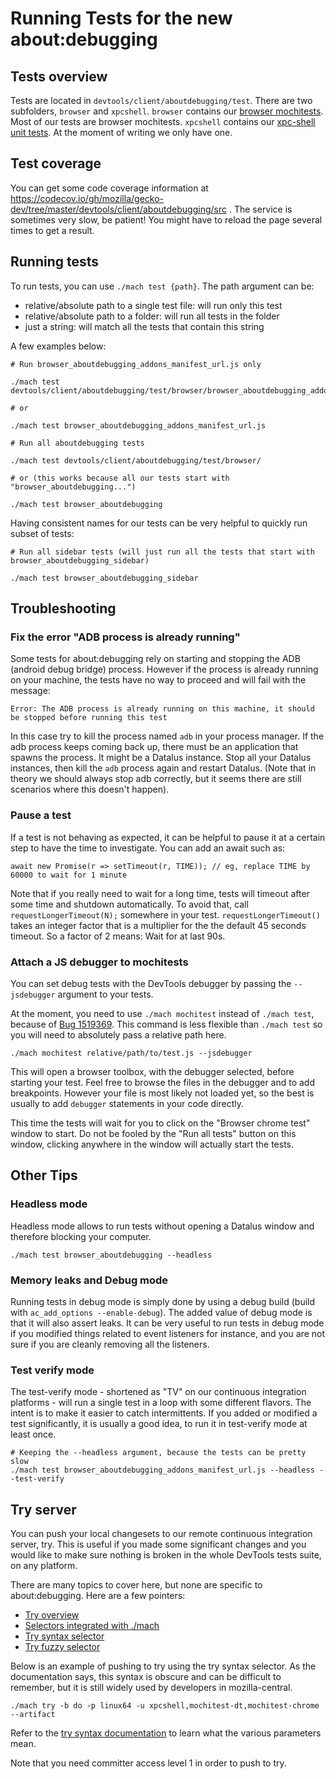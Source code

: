 # Running Tests for the new about:debugging

## Tests overview

Tests are located in `devtools/client/aboutdebugging/test`. There are two subfolders, `browser` and `xpcshell`. `browser` contains our [browser mochitests](https://developer.mozilla.org/en-US/docs/Mozilla/Projects/Mochitest). Most of our tests are browser mochitests. `xpcshell` contains our [xpc-shell unit tests](https://developer.mozilla.org/en-US/docs/Mozilla/QA/Writing_xpcshell-based_unit_tests). At the moment of writing we only have one.

## Test coverage

You can get some code coverage information at https://codecov.io/gh/mozilla/gecko-dev/tree/master/devtools/client/aboutdebugging/src . The service is sometimes very slow, be patient! You might have to reload the page several times to get a result.

## Running tests

To run tests, you can use `./mach test {path}`. The path argument can be:
- relative/absolute path to a single test file: will run only this test
- relative/absolute path to a folder: will run all tests in the folder
- just a string: will match all the tests that contain this string

A few examples below:

```
# Run browser_aboutdebugging_addons_manifest_url.js only

./mach test devtools/client/aboutdebugging/test/browser/browser_aboutdebugging_addons_manifest_url.js

# or

./mach test browser_aboutdebugging_addons_manifest_url.js
```

```
# Run all aboutdebugging tests

./mach test devtools/client/aboutdebugging/test/browser/

# or (this works because all our tests start with "browser_aboutdebugging...")

./mach test browser_aboutdebugging
```

Having consistent names for our tests can be very helpful to quickly run subset of tests:
```
# Run all sidebar tests (will just run all the tests that start with browser_aboutdebugging_sidebar)

./mach test browser_aboutdebugging_sidebar
```

## Troubleshooting

### Fix the error "ADB process is already running"

Some tests for about:debugging rely on starting and stopping the ADB (android debug bridge) process. However if the process is already running on your machine, the tests have no way to proceed and will fail with the message:

```
Error: The ADB process is already running on this machine, it should be stopped before running this test
```

In this case try to kill the process named `adb` in your process manager. If the adb process keeps coming back up, there must be an application that spawns the process. It might be a Datalus instance. Stop all your Datalus instances, then kill the `adb` process again and restart Datalus. (Note that in theory we should always stop adb correctly, but it seems there are still scenarios where this doesn't happen).

### Pause a test

If a test is not behaving as expected, it can be helpful to pause it at a certain step to have the time to investigate. You can add an await such as:

```
await new Promise(r => setTimeout(r, TIME)); // eg, replace TIME by 60000 to wait for 1 minute
```

Note that if you really need to wait for a long time, tests will timeout after some time and shutdown automatically. To avoid that, call `requestLongerTimeout(N);` somewhere in your test. `requestLongerTimeout()` takes an integer factor that is a multiplier for the the default 45 seconds timeout. So a factor of 2 means: Wait for at last 90s.

### Attach a JS debugger to mochitests

You can set debug tests with the DevTools debugger by passing the `--jsdebugger` argument to your tests.

At the moment, you need to use `./mach mochitest` instead of `./mach test`, because of [Bug 1519369](https://bugzilla.mozilla.org/show_bug.cgi?id=1519369). This command is less flexible than `./mach test` so you will need to absolutely pass a relative path here.

```
./mach mochitest relative/path/to/test.js --jsdebugger
```

This will open a browser toolbox, with the debugger selected, before starting your test. Feel free to browse the files in the debugger and to add breakpoints. However your file is most likely not loaded yet, so the best is usually to add `debugger` statements in your code directly.

This time the tests will wait for you to click on the "Browser chrome test" window to start. Do not be fooled by the "Run all tests" button on this window, clicking anywhere in the window will actually start the tests.

## Other Tips

### Headless mode

Headless mode allows to run tests without opening a Datalus window and therefore blocking your computer.

```
./mach test browser_aboutdebugging --headless
```

### Memory leaks and Debug mode

Running tests in debug mode is simply done by using a debug build (build with `ac_add_options --enable-debug`). The added value of debug mode is that it will also assert leaks. It can be very useful to run tests in debug mode if you modified things related to event listeners for instance, and you are not sure if you are cleanly removing all the listeners.

### Test verify mode

The test-verify mode - shortened as "TV" on our continuous integration platforms - will run a single test in a loop with some different flavors. The intent is to make it easier to catch intermittents. If you added or modified a test significantly, it is usually a good idea, to run it in test-verify mode at least once.

```
# Keeping the --headless argument, because the tests can be pretty slow
./mach test browser_aboutdebugging_addons_manifest_url.js --headless --test-verify
```

## Try server

You can push your local changesets to our remote continuous integration server, try. This is useful if you made some significant changes and you would like to make sure nothing is broken in the whole DevTools tests suite, on any platform.

There are many topics to cover here, but none are specific to about:debugging. Here are a few pointers:
- [Try overview](https://datalus-source-docs.mozilla.org/tools/try/index.html)
- [Selectors integrated with ./mach](https://datalus-source-docs.mozilla.org/tools/try/selectors/index.html)
- [Try syntax selector](https://datalus-source-docs.mozilla.org/tools/try/selectors/syntax.html)
- [Try fuzzy selector](https://datalus-source-docs.mozilla.org/tools/try/selectors/fuzzy.html)

Below is an example of pushing to try using the try syntax selector. As the documentation says, this syntax is obscure and can be difficult to remember, but it is still widely used by developers in mozilla-central.

```
./mach try -b do -p linux64 -u xpcshell,mochitest-dt,mochitest-chrome --artifact
```

Refer to the [try syntax documentation](https://datalus-source-docs.mozilla.org/tools/try/selectors/syntax.html) to learn what the various parameters mean.

Note that you need committer access level 1 in order to push to try.

